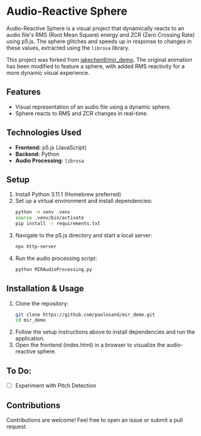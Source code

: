 # Audio-Reactive Sphere

Audio-Reactive Sphere is a visual project that dynamically reacts to an audio file's RMS (Root Mean Square) energy and ZCR (Zero Crossing Rate) using p5.js. The sphere glitches and speeds up in response to changes in these values, extracted using the `librosa` library.

This project was forked from [jakechen9/mir_demo](https://github.com/jakechen9/mir_demo). The original animation has been modified to feature a sphere, with added RMS reactivity for a more dynamic visual experience.

## Features
- Visual representation of an audio file using a dynamic sphere.
- Sphere reacts to RMS and ZCR changes in real-time.

## Technologies Used
- **Frontend:** p5.js (JavaScript)
- **Backend:** Python
- **Audio Processing:** `librosa`

## Setup
1. Install Python 3.11.1 (Homebrew preferred)
2. Set up a virtual environment and install dependencies:
   ```sh
   python -m venv .venv
   source .venv/bin/activate
   pip install -r requirements.txt
   ```
3. Navigate to the p5.js directory and start a local server:
   ```sh
   npx http-server
   ```
4. Run the audio processing script:
   ```sh
   python MIRAudioProcessing.py
   ```

## Installation & Usage
1. Clone the repository:
   ```sh
   git clone https://github.com/paolosand/mir_demo.git
   cd mir_demo
   ```
2. Follow the setup instructions above to install dependencies and run the application.
3. Open the frontend (index.html) in a browser to visualize the audio-reactive sphere.

## To Do:
- [ ] Experiment with Pitch Detection

## Contributions
Contributions are welcome! Feel free to open an issue or submit a pull request.

